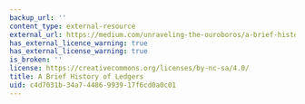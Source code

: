```yaml
---
backup_url: ''
content_type: external-resource
external_url: https://medium.com/unraveling-the-ouroboros/a-brief-history-of-ledgers-b6ab84a7ff41
has_external_licence_warning: true
has_external_license_warning: true
is_broken: ''
license: https://creativecommons.org/licenses/by-nc-sa/4.0/
title: A Brief History of Ledgers
uid: c4d7031b-34a7-4486-9939-17f6cd0a0c01
---
```

